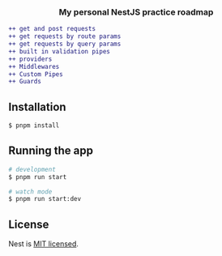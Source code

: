 <h3 align="center"> My personal NestJS practice roadmap </h3>

```diff
++ get and post requests
++ get requests by route params
++ get requests by query params
++ built in validation pipes
++ providers
++ Middlewares
++ Custom Pipes
++ Guards
```

## Installation

```bash
$ pnpm install
```

## Running the app

```bash
# development
$ pnpm run start

# watch mode
$ pnpm run start:dev
```

## License

Nest is [MIT licensed](LICENSE).
